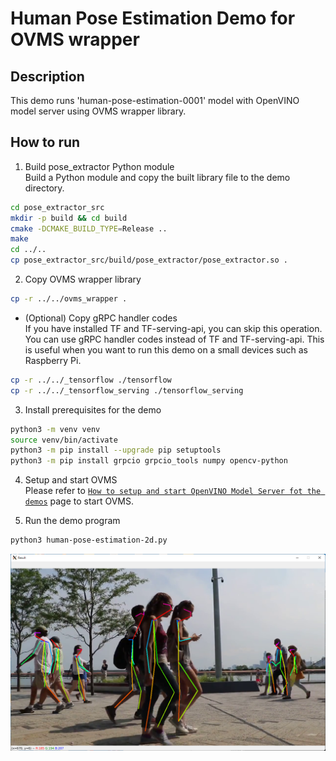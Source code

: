 # Human Pose Estimation Demo for OVMS wrapper  

## Description  
This demo runs 'human-pose-estimation-0001' model with OpenVINO model server using OVMS wrapper library.  

## How to run
1. Build pose_extractor Python module  
Build a Python module and copy the built library file to the demo directory.
```sh
cd pose_extractor_src
mkdir -p build && cd build
cmake -DCMAKE_BUILD_TYPE=Release ..
make
cd ../..
cp pose_extractor_src/build/pose_extractor/pose_extractor.so .
```

2. Copy OVMS wrapper library  
```sh
cp -r ../../ovms_wrapper .
```

* (Optional) Copy gRPC handler codes  
If you have installed TF and TF-serving-api, you can skip this operation.  
You can use gRPC handler codes instead of TF and TF-serving-api. This is useful when you want to run this demo on a small devices such as Raspberry Pi.  
```sh
cp -r ../../_tensorflow ./tensorflow
cp -r ../../_tensorflow_serving ./tensorflow_serving
```

3. Install prerequisites for the demo
```sh
python3 -m venv venv
source venv/bin/activate
python3 -m pip install --upgrade pip setuptools
python3 -m pip install grpcio grpcio_tools numpy opencv-python
```

4. Setup and start OVMS  
Please refer to [`How to setup and start OpenVINO Model Server fot the demos`](../ovms_setup_for_demos) page to start OVMS.  

5. Run the demo program
```sh
python3 human-pose-estimation-2d.py
```

![image](resources/human-pose-demo.png)
